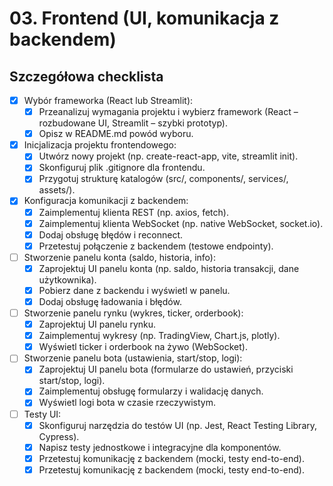 # 03. Frontend (UI, komunikacja z backendem)

## Szczegółowa checklista

- [x] Wybór frameworka (React lub Streamlit):
    - [x] Przeanalizuj wymagania projektu i wybierz framework (React – rozbudowane UI, Streamlit – szybki prototyp).
    - [x] Opisz w README.md powód wyboru.

- [x] Inicjalizacja projektu frontendowego:
    - [x] Utwórz nowy projekt (np. create-react-app, vite, streamlit init).
    - [x] Skonfiguruj plik .gitignore dla frontendu.
    - [x] Przygotuj strukturę katalogów (src/, components/, services/, assets/).

- [x] Konfiguracja komunikacji z backendem:
    - [x] Zaimplementuj klienta REST (np. axios, fetch).
    - [x] Zaimplementuj klienta WebSocket (np. native WebSocket, socket.io).
    - [x] Dodaj obsługę błędów i reconnect.
    - [x] Przetestuj połączenie z backendem (testowe endpointy).

- [ ] Stworzenie panelu konta (saldo, historia, info):
    - [x] Zaprojektuj UI panelu konta (np. saldo, historia transakcji, dane użytkownika).
    - [x] Pobierz dane z backendu i wyświetl w panelu.
    - [x] Dodaj obsługę ładowania i błędów.

- [ ] Stworzenie panelu rynku (wykres, ticker, orderbook):
    - [x] Zaprojektuj UI panelu rynku.
    - [x] Zaimplementuj wykresy (np. TradingView, Chart.js, plotly).
    - [x] Wyświetl ticker i orderbook na żywo (WebSocket).

- [ ] Stworzenie panelu bota (ustawienia, start/stop, logi):
    - [x] Zaprojektuj UI panelu bota (formularze do ustawień, przyciski start/stop, logi).
    - [x] Zaimplementuj obsługę formularzy i walidację danych.
    - [x] Wyświetl logi bota w czasie rzeczywistym.

- [ ] Testy UI:
    - [x] Skonfiguruj narzędzia do testów UI (np. Jest, React Testing Library, Cypress).
    - [x] Napisz testy jednostkowe i integracyjne dla komponentów.
    - [x] Przetestuj komunikację z backendem (mocki, testy end-to-end).
    - [x] Przetestuj komunikację z backendem (mocki, testy end-to-end).
